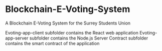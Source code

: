 # Blockchain-E-Voting-System
A Blockchain E-Voting System for the Surrey Students Union

Evoting-app-client subfolder contains the React web application
Evoting-app-server subfolder contains the Node.js Server
Contract subfolder contains the smart contract of the application
